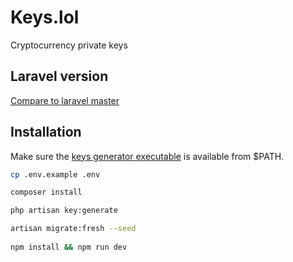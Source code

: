 # Keys.lol
Cryptocurrency private keys

## Laravel version
[Compare to laravel master](https://github.com/laravel/laravel/compare/915667a8d5fa31e7d35b617f64c47ab67a64a171...master)

## Installation
Make sure the [keys generator executable](https://github.com/SjorsO/keys-generator) is available from $PATH.

```bash
cp .env.example .env

composer install

php artisan key:generate

artisan migrate:fresh --seed
 
npm install && npm run dev
```
